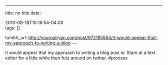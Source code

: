 ---
title: no title
date:

 2010-08-18T10:16:54-04:00  
tags:  []

tumblr_url:
http://yourpalryan.com/post/972185564/it-would-appear-that-my-approach-to-writing-a-blog
\-\--

It would appear that my approach to writing a blog post is: Stare at a
text editor for a little while then futz around on twitter. \#process
